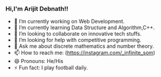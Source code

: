 ### Hi,I'm Arijit Debnath!!

- 🔭 I’m currently working on Web Development.
- 🌱 I’m currently learning Data Structure and Algorithm,C++. 
- 👯 I’m looking to collaborate on innovative tech stuffs.
- 🤔 I’m looking for help with competitive programming.
- 💬 Ask me about discrete mathematics and number theory.
- 📫 How to reach me: (https://instagram.com/_infinite_som)
- 😄 Pronouns: He/His
- ⚡ Fun fact: I play football daily.
